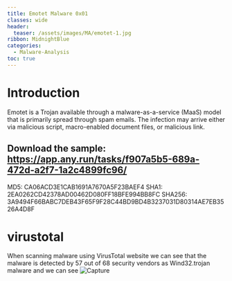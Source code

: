 ```yaml
---
title: Emotet Malware 0x01
classes: wide
header:
  teaser: /assets/images/MA/emotet-1.jpg
ribbon: MidnightBlue
categories:
  - Malware-Analysis
toc: true
---
```


# Introduction
Emotet is a Trojan available through a malware-as-a-service (MaaS) model that is primarily
spread through spam emails. The infection may arrive either via malicious script, macro-enabled
document files, or malicious link.

## Download the sample: https://app.any.run/tasks/f907a5b5-689a-472d-a2f7-1a2c4899fc96/
MD5: CA06ACD3E1CAB1691A7670A5F23BAEF4
SHA1: 2EA0262CD42378AD00462D080FF18BFE994BB8FC
SHA256: 3A9494F66BABC7DEB43F65F9F28C44BD9BD4B3237031D80314AE7EB3526A4D8F

# virustotal
When scanning malware using VirusTotal website we can see that the malware is detected by 57
out of 68 security vendors as Wind32.trojan malware and we can see
![Capture](https://i.imgur.com/nM4hweC.png)
